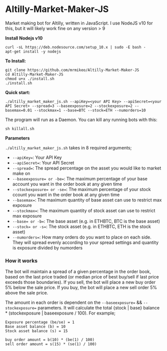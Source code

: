 # Altilly-Market-Maker-JS
Market making bot for Altilly, written in JavaScript.  I use NodeJS v10 for this, but it will likely work fine on any version > 9

**Install Nodejs v10**
```
curl -sL https://deb.nodesource.com/setup_10.x | sudo -E bash -
apt-get install -y nodejs
```

**To Install:**
```
git clone https://github.com/mrmikeo/Altilly-Market-Maker-JS
cd Altilly-Market-Maker-JS
chmod u+x ./install.sh
./install.sh
```

**Quick start:**
```
./altilly_market_maker_js.sh --apiKey=<your API Key> --apiSecret=<your API Secret> --spread=3 --baseexposure=2 --stockexposure=2 --basemax=0.01 --stockmax=1 --base=BTC --stock=ETH --numorders=10
```

The program will run as a Daemon.   You can kill any running bots with this:
```
sh killall.sh
```

**Parameters**

`./altilly_market_maker_js.sh` takes in 8 required arguments;
* `--apiKey=`: Your API Key
* `--apiSecret=`: Your API Secret
* `--spread=`: The spread percentage on the asset you would like to market make on
* `--baseexposure= or -be=`: The maximum percentage of your base account you want in the order book at any given time
* `--stockexposure= or -se=`: The maximum percentage of your stock ccount you want in the order book at any given time
* `--basemax=`: The maximum quantity of base asset can use to restrict max exposure
* `--stockmax=`: The maximum quantity of stock asset can use to restrict max exposure
* `--base= or -b=`: The base asset (e.g. in ETHBTC, BTC is the base asset)
* `--stock= or -s=`: The stock asset (e.g. in ETHBTC, ETH is the stock asset)
* `--numorders=`: How many orders do you want to place on each side. They will spread evenly according to your spread settings and quantity is exposure divided by numorders


### How it works

The bot will maintain a spread of a given percentage in the order book, based on the last price traded (or median price of best buy/sell if last price exceeds those boundaries).
If you sell, the bot will place a new buy order 5% below the sale price.
If you buy, the bot will place a new sell order 5% above the sale price.

The amount in each order is dependent on the `--baseexposure=` && `--stockexposure=` parameters. It will calculate the total {stock | base} balance * (stockexposure | baseexposure / 100).
For example;

```
Exposure percentage (be/se) = 1
Base asset balance (b) = 10
Stock asset balance (s) = 15

buy order amount = b(10) * (be(1) / 100)
sell order amount = s(15) * (se(1) / 100)  
```
